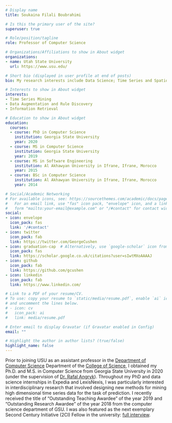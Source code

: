 ```yaml
---
# Display name
title: Soukaina Filali Boubrahimi

# Is this the primary user of the site?
superuser: true

# Role/position/tagline
role: Professor of Computer Science

# Organizations/Affiliations to show in About widget
organizations:
- name: Utah State University
  url: https://www.usu.edu/

# Short bio (displayed in user profile at end of posts)
bio: My research interests include Data Science; Time Series and Spatiotemporal Pattern Discovery; Machine Learning; Deep Learning; and Visualization.

# Interests to show in About widget
interests:
- Time Series Mining
- Data Augmentation and Rule Discovery
- Information Retrieval

# Education to show in About widget
education:
  courses:
  - course: PhD in Computer Science 
    institution: Georgia State University
    year: 2020
  - course: MS in Computer Science
    institution: Georgia State University
    year: 2019
  - course: MS in Software Engineering
    institution: Al Akhawyan University in Ifrane, Ifrane, Morocco
    year: 2015
  - course: BSc in Computer Science 
    institution: Al Akhawyan University in Ifrane, Ifrane, Morocco
    year: 2014

# Social/Academic Networking
# For available icons, see: https://sourcethemes.com/academic/docs/page-builder/#icons
#   For an email link, use "fas" icon pack, "envelope" icon, and a link in the
#   form "mailto:your-email@example.com" or "/#contact" for contact widget.
social:
- icon: envelope
  icon_pack: fas
  link: '/#contact'
- icon: twitter
  icon_pack: fab
  link: https://twitter.com/GeorgeCushen
- icon: graduation-cap  # Alternatively, use `google-scholar` icon from `ai` icon pack
  icon_pack: fas
  link: https://scholar.google.co.uk/citations?user=sIwtMXoAAAAJ
- icon: github
  icon_pack: fab
  link: https://github.com/gcushen
- icon: linkedin
  icon_pack: fab
  link: https://www.linkedin.com/

# Link to a PDF of your resume/CV.
# To use: copy your resume to `static/media/resume.pdf`, enable `ai` icons in `params.toml`, 
# and uncomment the lines below.
# - icon: cv
#   icon_pack: ai
#   link: media/resume.pdf

# Enter email to display Gravatar (if Gravatar enabled in Config)
email: ""

# Highlight the author in author lists? (true/false)
highlight_name: false
---
```


Prior to joining USU as an assistant professor in the [Department of Computer Science](https://cs.usu.edu/) Department of the [College of Science](https://www.usu.edu/science/), I obtained my Ph.D. and M.S. in Computer Science from Georgia State University in 2020 (under the supervision of [Dr. Rafal Angryk](https://sites.google.com/view/dmlab/garbage-collector/professor-page-list/rafal-a-angryk)). Throughout my PhD and data science internships in Expedia and LexisNexis, I was particularly interested in interdisciplinary research that involved designing new methods for mining high dimensional time series data for the task of prediction. I recently received the title of “Outstanding Teaching Awardee” of the year 2019 and “Outstanding Research Awardee” of the year 2018 from the computer science department of GSU. I was also featured as the next exemplary Second Century Initiative (2CI) Fellow in the university: [full interview](https://nextgen.gsu.edu/2019/05/15/second-century-initiative-fellow-applies-computer-science-research-to-multiple-fields-at-georgia-state/).
